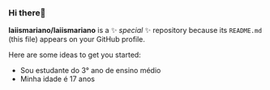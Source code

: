 ### Hi there👋


**laiismariano/laiismariano** is a ✨ _special_ ✨ repository because its `README.md` (this file) appears on your GitHub profile.

Here are some ideas to get you started:

- Sou estudante do 3° ano de ensino médio
- Minha idade é 17 anos 
